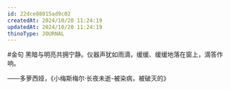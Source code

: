 ```yaml
---
id: 22dce88015ad9c02
createdAt: 2024/10/20 11:24:19
updatedAt: 2024/10/20 11:24:19
thinoType: JOURNAL
---
```

#金句 黑暗与明亮共拥宁静。仪器声犹如雨滴，缓缓、缓缓地落在窗上，滴答作响。

——多萝西娅，《小梅斯梅尔·长夜未逝-被染病，被破灭的》